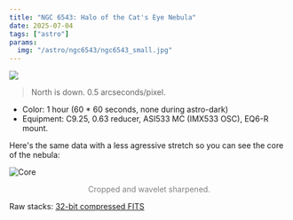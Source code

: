 ```yaml
---
title: "NGC 6543: Halo of the Cat's Eye Nebula"
date: 2025-07-04
tags: ["astro"]
params:
  img: "/astro/ngc6543/ngc6543_small.jpg"
---
```


![](/astro/ngc6543/ngc6543.jpg)
> North is down. 0.5 arcseconds/pixel.

- Color: 1 hour (60 * 60 seconds, none during astro-dark)
- Equipment: C9.25, 0.63 reducer, ASI533 MC (IMX533 OSC), EQ6-R mount. 

Here's the same data with a less agressive stretch so you can see the core of the nebula:

![Core](/astro/ngc6543/core.png)
<center style="color: gray">Cropped and wavelet sharpened.</center>

Raw stacks: <a href="https://large.maurycyz.com/data/ngc6543.fit">32-bit compressed FITS</a>
